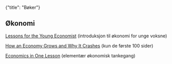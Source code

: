 {"title": "Bøker"}

## Økonomi

[Lessons for the Young Economist](https://mises.org/library/lessons-young-economist)
(introduksjon til økonomi for unge voksne)

[How an Economy Grows and Why It Crashes](https://www.amazon.com/How-Economy-Grows-Why-Crashes/dp/047052670X) (kun de første 100 sider)

[Economics in One Lesson](https://mises.org/library/economics-one-lesson) (elementær økonomisk tankegang)
